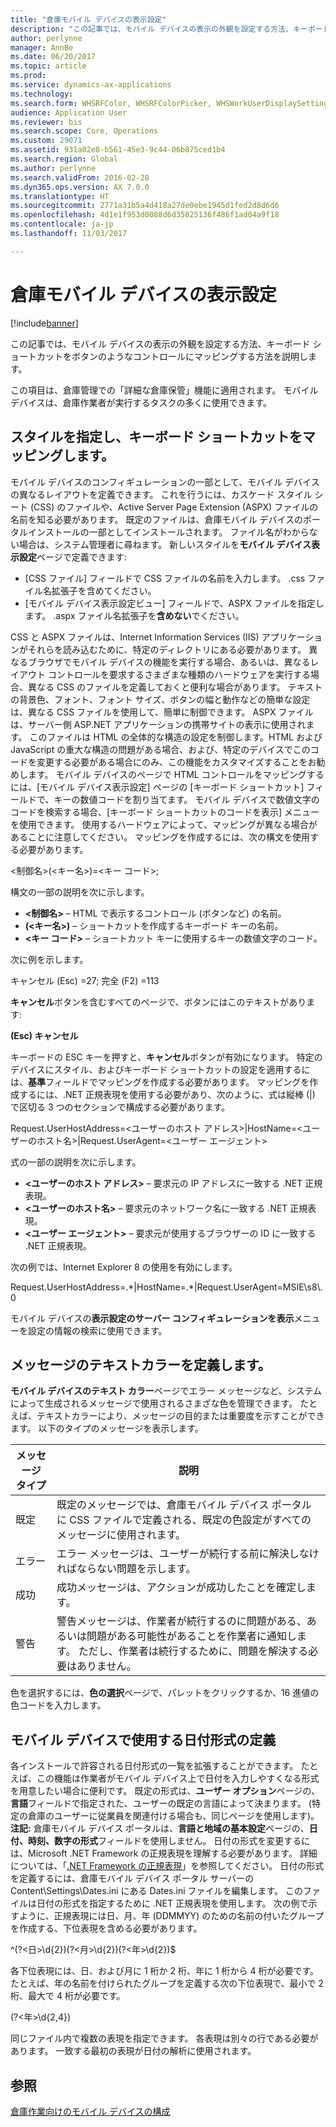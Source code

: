 ```yaml
---
title: "倉庫モバイル デバイスの表示設定"
description: "この記事では、モバイル デバイスの表示の外観を設定する方法、キーボード ショートカットをボタンのようなコントロールにマッピングする方法を説明します。"
author: perlynne
manager: AnnBe
ms.date: 06/20/2017
ms.topic: article
ms.prod: 
ms.service: dynamics-ax-applications
ms.technology: 
ms.search.form: WHSRFColor, WHSRFColorPicker, WHSWorkUserDisplaySettings
audience: Application User
ms.reviewer: bis
ms.search.scope: Core, Operations
ms.custom: 29071
ms.assetid: 931a02e8-b561-45e3-9c44-06b875ced1b4
ms.search.region: Global
ms.author: perlynne
ms.search.validFrom: 2016-02-28
ms.dyn365.ops.version: AX 7.0.0
ms.translationtype: HT
ms.sourcegitcommit: 2771a31b5a4d418a27de0ebe1945d1fed2d8d6d6
ms.openlocfilehash: 4d1e1f953d0088d6d35025136f486f1ad04a9f18
ms.contentlocale: ja-jp
ms.lasthandoff: 11/03/2017

---
```


# <a name="warehouse-mobile-device-display-settings"></a>倉庫モバイル デバイスの表示設定

[!include[banner](../includes/banner.md)]


この記事では、モバイル デバイスの表示の外観を設定する方法、キーボード ショートカットをボタンのようなコントロールにマッピングする方法を説明します。 

この項目は、倉庫管理での「詳細な倉庫保管」機能に適用されます。 モバイル デバイスは、倉庫作業者が実行するタスクの多くに使用できます。

## <a name="specify-styles-and-map-keyboard-shortcuts"></a>スタイルを指定し、キーボード ショートカットをマッピングします。
モバイル デバイスのコンフィギュレーションの一部として、モバイル デバイスの異なるレイアウトを定義できます。 これを行うには、カスケード スタイル シート (CSS) のファイルや、Active Server Page Extension (ASPX) ファイルの名前を知る必要があります。 既定のファイルは、倉庫モバイル デバイスのポータルインストールの一部としてインストールされます。 ファイル名がわからない場合は、システム管理者に尋ねます。 新しいスタイルを**モバイル デバイス表示設定**ページで定義できます:

-    [CSS ファイル] フィールドで CSS ファイルの名前を入力します。 .css ファイル名拡張子を含めてください。
-   [モバイル デバイス表示設定ビュー] フィールドで、ASPX ファイルを指定します。 .aspx ファイル名拡張子を**含めない**でください。

CSS と ASPX ファイルは、Internet Information Services (IIS) アプリケーションがそれらを読み込むために、特定のディレクトリにある必要があります。 異なるブラウザでモバイル デバイスの機能を実行する場合、あるいは、異なるレイアウト コントロールを要求するさまざまな種類のハードウェアを実行する場合、異なる CSS のファイルを定義しておくと便利な場合があります。 テキストの背景色、フォント、フォント サイズ、ボタンの幅と動作などの簡単な設定は、異なる CSS ファイルを使用して、簡単に制御できます。 ASPX ファイルは、サーバー側 ASP.NET アプリケーションの携帯サイトの表示に使用されます。 このファイルは HTML の全体的な構造の設定を制御します。HTML および JavaScript の重大な構造の問題がある場合、および、特定のデバイスでこのコードを変更する必要がある場合にのみ、この機能をカスタマイズすることをお勧めします。 モバイル デバイスのページで HTML コントロールをマッピングするには、[モバイル デバイス表示設定] ページの [キーボード ショートカット] フィールドで、キーの数値コードを割り当てます。 モバイル デバイスで数値文字のコードを検索する場合、[キーボード ショートカットのコードを表示] メニューを使用できます。 使用するハードウェアによって、マッピングが異なる場合があることに注意してください。 マッピングを作成するには、次の構文を使用する必要があります。

&lt;制御名&gt;(&lt;キー名&gt;)=&lt;キー コード&gt;;

構文の一部の説明を次に示します。

-   **&lt;制御名&gt;** – HTML で表示するコントロール (ボタンなど) の名前。
-   **(&lt;キー名&gt;)** – ショートカットを作成するキーボード キーの名前。
-   **&lt;キー コード&gt;** – ショートカット キーに使用するキーの数値文字のコード。

次に例を示します。

キャンセル (Esc) =27; 完全 (F2) =113

**キャンセル**ボタンを含むすべてのページで、ボタンにはこのテキストがあります:

**(Esc) キャンセル**

キーボードの ESC キーを押すと、**キャンセル**ボタンが有効になります。 特定のデバイスにスタイル、およびキーボード ショートカットの設定を適用するには、**基準**フィールドでマッピングを作成する必要があります。 マッピングを作成するには、.NET 正規表現を使用する必要があり、次のように、式は縦棒 (|) で区切る 3 つのセクションで構成する必要があります。

Request.UserHostAddress=&lt;ユーザーのホスト アドレス&gt;|HostName=&lt;ユーザーのホスト名&gt;|Request.UserAgent=&lt;ユーザー エージェント&gt;

式の一部の説明を次に示します。

-   **&lt;ユーザーのホスト アドレス&gt;** – 要求元の IP アドレスに一致する .NET 正規表現。
-   **&lt;ユーザーのホスト名&gt;** – 要求元のネットワーク名に一致する .NET 正規表現。
-   **&lt;ユーザー エージェント&gt;** – 要求元が使用するブラウザーの ID に一致する .NET 正規表現。

次の例では、Internet Explorer 8 の使用を有効にします。

Request.UserHostAddress=.\*|HostName=.\*|Request.UserAgent=MSIE\\s8\\.0

モバイル デバイスの**表示設定のサーバー コンフィギュレーションを表示**メニューを設定の情報の検索に使用できます。

## <a name="define-text-colors-for-messages"></a>メッセージのテキストカラーを定義します。
**モバイル デバイスのテキスト カラー**ページでエラー メッセージなど、システムによって生成されるメッセージで使用されるさまざな色を管理できます。 たとえば、テキストカラーにより、メッセージの目的または重要度を示すことができます。 以下のタイプのメッセージを表示します。

| メッセージ タイプ | 説明                                                                                                                                                                            |
|--------------|----------------------------------------------------------------------------------------------------------------------------------------------------------------------------------------|
| 既定      | 既定のメッセージでは、倉庫モバイル デバイス ポータルに CSS ファイルで定義される、既定の色設定がすべてのメッセージに使用されます。                                                   |
| エラー        | エラー メッセージは、ユーザーが続行する前に解決しなければならない問題を示します。                                                                                             |
| 成功      | 成功メッセージは、アクションが成功したことを確定します。                                                                                                                                |
| 警告      | 警告メッセージは、作業者が続行するのに問題がある、あるいは問題がある可能性があることを作業者に通知します。 ただし、作業者は続行するために、問題を解決する必要はありません。 |

色を選択するには、**色の選択**ページで、パレットをクリックするか、16 進値の色コードを入力します。

## <a name="define-the-date-format-to-use-on-mobile-devices"></a>モバイル デバイスで使用する日付形式の定義
各インストールで許容される日付形式の一覧を拡張することができます。 たとえば、この機能は作業者がモバイル デバイス上で日付を入力しやすくなる形式を用意したい場合に便利です。 既定の形式は、**ユーザー オプション**ページの、**言語**フィールドで指定された、ユーザーの既定の言語によって決まります。 (特定の倉庫のユーザーに従業員を関連付ける場合も、同じページを使用します)。**注記:** 倉庫モバイル デバイス ポータルは、**言語と地域の基本設定**ページの、**日付、時刻、数字の形式**フィールドを使用しません。 日付の形式を変更するには、Microsoft .NET Framework の正規表現を理解する必要があります。 詳細については、「[.NET Framework の正規表現](http://go.microsoft.com/fwlink/?LinkId=391260)」を参照してください。 日付の形式を定義するには、倉庫モバイル デバイス ポータル サーバーの Content\\Settings\\Dates.ini にある Dates.ini ファイルを編集します。 このファイルは日付の形式を指定するために .NET 正規表現を使用します。 次の例で示すように、正規表現には日、月、年 (DDMMYY) のための名前の付いたグループを作成する、下位表現を含める必要があります。

^(?&lt;日&gt;\\d{2})(?&lt;月&gt;\\d{2})(?&lt;年&gt;\\d{2})$

各下位表現には、日、および月に 1 桁か 2 桁、年に 1 桁から 4 桁が必要です。 たとえば、年の名前を付けられたグループを定義する次の下位表現で、最小で 2 桁、最大で 4 桁が必要です。

(?&lt;年&gt;\\d{2,4})

同じファイル内で複数の表現を指定できます。 各表現は別々の行である必要があります。 一致する最初の表現が日付の解析に使用されます。

<a name="see-also"></a>参照
--------

[倉庫作業向けのモバイル デバイスの構成](configure-mobile-devices-warehouse.md)




